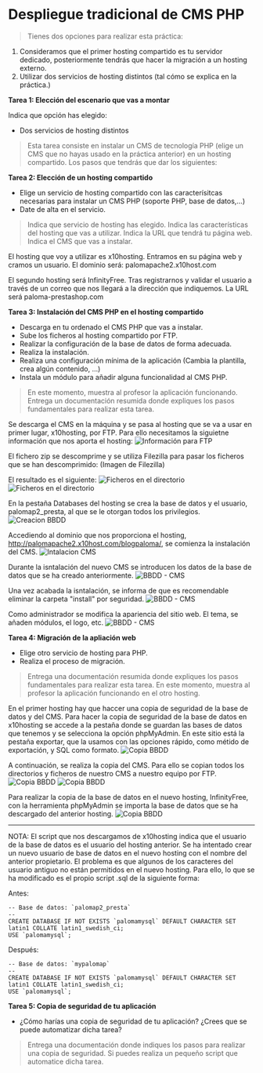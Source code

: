 
# Despliegue tradicional de CMS PHP

> Tienes dos opciones para realizar esta práctica:
1. Consideramos que el primer hosting compartido es tu servidor dedicado, posteriormente tendrás que hacer la migración a un hosting externo.
2. Utilizar dos servicios de hosting distintos (tal cómo se explica en la práctica.)

**Tarea 1: Elección del escenario que vas a montar**

Indica que opción has elegido:
- Dos servicios de hosting distintos

> Esta tarea consiste en instalar un CMS de tecnología PHP (elige un CMS que no hayas usado en la práctica anterior) en un hosting compartido. Los pasos que tendrás que dar los siguientes:

**Tarea 2: Elección de un hosting compartido**
- Elige un servicio de hosting compartido con las caracterísitcas necesarias para instalar un CMS PHP (soporte PHP, base de datos,…)
- Date de alta en el servicio.

> Indica que servicio de hosting has elegido. Indica las características del hosting que vas a utilizar. Indica la URL que tendrá tu página web. Indica el CMS que vas a instalar.

El hosting que voy a utilizar es x10hosting. Entramos en su página web y cramos un usuario. El dominio será: palomapache2.x10host.com

El segundo hosting será InfinityFree. Tras registrarnos y validar el usuario a través de un correo que nos llegará a la dirección que indiquemos. La URL será paloma-prestashop.com



**Tarea 3: Instalación del CMS PHP en el hosting compartido**
- Descarga en tu ordenado el CMS PHP que vas a instalar.
- Sube los ficheros al hosting compartido por FTP.
- Realizar la configuración de la base de datos de forma adecuada.
- Realiza la instalación.
- Realiza una configuración mínima de la aplicación (Cambia la plantilla, crea algún contenido, …)
- Instala un módulo para añadir alguna funcionalidad al CMS PHP.

> En este momento, muestra al profesor la aplicación funcionando. Entrega un documentación resumida donde expliques los pasos fundamentales para realizar esta tarea.

Se descarga el CMS en la máquina y se pasa al hosting que se va a usar en primer lugar, x10hosting, por FTP. Para ello necesitamos la siguietne información que nos aporta el hosting:
![Información para FTP](Img_tarea3A.png)

El fichero zip se descomprime y se utiliza Filezilla para pasar los ficheros que se han descomprimido:
(Imagen de Filezilla)

El resultado es el siguiente:
![Ficheros en el directorio](Img_4C.png)
![Ficheros en el directorio](Img_tarea3B.png)

En la pestaña Databases del hosting se crea la base de datos y el usuario, palomap2_presta, al que se le otorgan todos los privilegios.
![Creacion BBDD](Img_tarea3C.png)

Accediendo al dominio que nos proporciona el hosting, http://palomapache2.x10host.com/blogpaloma/, se comienza la instalación del CMS.
![Intalacion CMS](Img_tarea3D.png)

Durante la isntalación del nuevo CMS se introducen los datos de la base de datos que se ha creado anteriormente. 
![BBDD - CMS](Img_tarea3E.png)

Una vez acabada la isntalación, se informa de que es recomendable eliminar la carpeta "install" por seguridad.
![BBDD - CMS](Img_tarea3F.png)

Como administrador se modifica la apariencia del sitio web. El tema, se añaden módulos, el logo, etc.
![BBDD - CMS](Img_tarea3G.png)



**Tarea 4: Migración de la apliación web**
- Elige otro servicio de hosting para PHP.
- Realiza el proceso de migración.

> Entrega una documentación resumida donde expliques los pasos fundamentales para realizar esta tarea. En este momento, muestra al profesor la aplicación funcionando en el otro hosting.

En el primer hosting hay que haccer una copia de seguridad de la base de datos y del CMS. Para hacer la copia de seguridad de la base de datos en x10hosting se accede a la pestaña donde se guardan las bases de datos que tenemos y se selecciona la opción phpMyAdmin. En este sitio está la pestaña exportar, que la usamos con las opciones rápido, como métido de exportación, y SQL como formato. 
![Copia BBDD](Img_tarea3H.png)

A continuación, se realiza la copia del CMS. Para ello se copian todos los directorios y ficheros de nuestro CMS a nuestro equipo por FTP.
![Copia BBDD](Img_4D.png)
![Copia BBDD](Img_tarea3I.png)

Para realizar la copia de la base de datos en el nuevo hosting, InfinityFree, con la herramienta phpMyAdmin se importa la base de datos que se ha descargado del anterior hosting.
![Copia BBDD](Img_imptExt.png)





-----------------------------------------------------

NOTA: El script que nos descargamos de x10hosting indica que el usuario de la base de datos es el usuario del hosting anterior. Se ha intentado crear un nuevo usuario de base de datos en el nuevo hosting con el nombre del anterior propietario. El problema es que algunos de los caracteres del usuario antiguo no están permitidos en el nuevo hosting. Para ello, lo que se ha modificado es el propio script .sql de la siguiente forma:

Antes:
~~~
-- Base de datos: `palomap2_presta`
--
CREATE DATABASE IF NOT EXISTS `palomamysql` DEFAULT CHARACTER SET latin1 COLLATE latin1_swedish_ci;
USE `palomamysql`;
~~~
Después:
~~~
-- Base de datos: `mypalomap`
--
CREATE DATABASE IF NOT EXISTS `palomamysql` DEFAULT CHARACTER SET latin1 COLLATE latin1_swedish_ci;
USE `palomamysql`;
~~~




**Tarea 5: Copia de seguridad de tu aplicación**
- ¿Cómo harías una copia de seguridad de tu aplicación? ¿Crees que se puede automatizar dicha tarea?

> Entrega una documentación donde indiques los pasos para realizar una copia de seguridad. Si puedes realiza un pequeño script que automatice dicha tarea.




